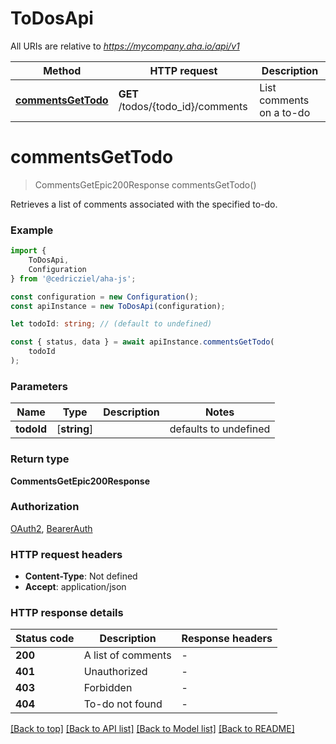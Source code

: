 # ToDosApi

All URIs are relative to *https://mycompany.aha.io/api/v1*

|Method | HTTP request | Description|
|------------- | ------------- | -------------|
|[**commentsGetTodo**](#commentsgettodo) | **GET** /todos/{todo_id}/comments | List comments on a to-do|

# **commentsGetTodo**
> CommentsGetEpic200Response commentsGetTodo()

Retrieves a list of comments associated with the specified to-do.

### Example

```typescript
import {
    ToDosApi,
    Configuration
} from '@cedricziel/aha-js';

const configuration = new Configuration();
const apiInstance = new ToDosApi(configuration);

let todoId: string; // (default to undefined)

const { status, data } = await apiInstance.commentsGetTodo(
    todoId
);
```

### Parameters

|Name | Type | Description  | Notes|
|------------- | ------------- | ------------- | -------------|
| **todoId** | [**string**] |  | defaults to undefined|


### Return type

**CommentsGetEpic200Response**

### Authorization

[OAuth2](../README.md#OAuth2), [BearerAuth](../README.md#BearerAuth)

### HTTP request headers

 - **Content-Type**: Not defined
 - **Accept**: application/json


### HTTP response details
| Status code | Description | Response headers |
|-------------|-------------|------------------|
|**200** | A list of comments |  -  |
|**401** | Unauthorized |  -  |
|**403** | Forbidden |  -  |
|**404** | To-do not found |  -  |

[[Back to top]](#) [[Back to API list]](../README.md#documentation-for-api-endpoints) [[Back to Model list]](../README.md#documentation-for-models) [[Back to README]](../README.md)

